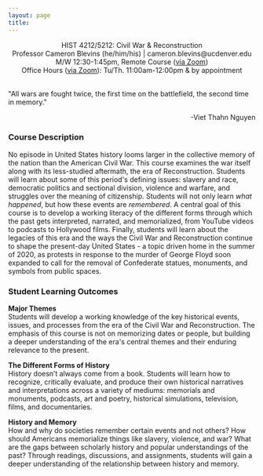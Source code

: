 ```yaml
---
layout: page
title:
---
```


<div style="text-align: center">
<p>
HIST 4212/5212: Civil War & Reconstruction<br>
Professor Cameron Blevins (he/him/his) | cameron.blevins@ucdenver.edu<br>
M/W 12:30-1:45pm, Remote Course (<a href="https://ucdenver.zoom.us/j/97488825881?pwd=eUJ6NWdnZm1mVVFUZHFucEhIdDdQdz09">via Zoom</a>)<br>
Office Hours (<a href="https://ucdenver.zoom.us/j/92818665441">via Zoom</a>): Tu/Th. 11:00am-12:00pm & by appointment 
</p>
</div>

<br>"All wars are fought twice, the first time on the battlefield, the second time in memory."
<p style="text-align:right;">-Viet Thahn Nguyen</p>


### Course Description

No episode in United States history looms larger in the collective memory of the nation than the American Civil War. This course examines the war itself along with its less-studied aftermath, the era of Reconstruction. Students will learn about some of this period's defining issues: slavery and race, democratic politics and sectional division, violence and warfare, and struggles over the meaning of citizenship. Students will not only learn *what happened*, but how these events are *remembered*. A central goal of this course is to develop a working literacy of the different forms through which the past gets interpreted, narrated, and memorialized, from YouTube videos to podcasts to Hollywood films. Finally, students will learn about the legacies of this era and the ways the Civil War and Reconstruction continue to shape the present-day United States - a topic driven home in the summer of 2020, as protests in response to the murder of George Floyd soon expanded to call for the removal of Confederate statues, monuments, and symbols from public spaces.

### Student Learning Outcomes

**Major Themes**<br>
Students will develop a working knowledge of the key historical events, issues, and processes from the era of the Civil War and Reconstruction. The emphasis of this course is not on memorizing dates or people, but building a deeper understanding of the era's central themes and their enduring relevance to the present. 

**The Different Forms of History**<br>
History doesn’t always come from a book. Students will learn how to recognize, critically evaluate, and produce their own historical narratives and interpretations across a variety of mediums: memorials and monuments, podcasts, art and poetry, historical simulations, television, films, and documentaries.

**History and Memory**<br>
How and why do societies remember certain events and not others? How should Americans memorialize things like slavery, violence, and war? What are the gaps between scholarly history and popular understandings of the past? Through readings, discussions, and assignments, students will gain a deeper understanding of the relationship between history and memory. 